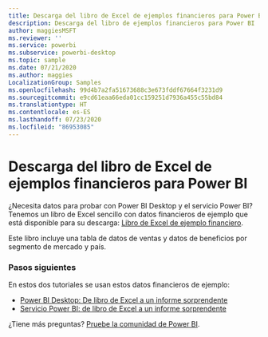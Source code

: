 ```yaml
---
title: Descarga del libro de Excel de ejemplos financieros para Power BI
description: Descarga del libro de ejemplos financieros para Power BI
author: maggiesMSFT
ms.reviewer: ''
ms.service: powerbi
ms.subservice: powerbi-desktop
ms.topic: sample
ms.date: 07/21/2020
ms.author: maggies
LocalizationGroup: Samples
ms.openlocfilehash: 99d4b7a2fa51673688c3e673fddf67664f3231d9
ms.sourcegitcommit: e9cd61eaa66eda01cc159251d7936a455c55bd84
ms.translationtype: HT
ms.contentlocale: es-ES
ms.lasthandoff: 07/23/2020
ms.locfileid: "86953085"
---
```

# <a name="download-the-financial-sample-excel-workbook-for-power-bi"></a>Descarga del libro de Excel de ejemplos financieros para Power BI
¿Necesita datos para probar con Power BI Desktop y el servicio Power BI? Tenemos un libro de Excel sencillo con datos financieros de ejemplo que está disponible para su descarga: [Libro de Excel de ejemplo financiero](https://go.microsoft.com/fwlink/?LinkID=521962).

Este libro incluye una tabla de datos de ventas y datos de beneficios por segmento de mercado y país.

### <a name="next-steps"></a>Pasos siguientes

En estos dos tutoriales se usan estos datos financieros de ejemplo:

- [Power BI Desktop: De libro de Excel a un informe sorprendente](desktop-excel-stunning-report.md)
- [Servicio Power BI: de libro de Excel a un informe sorprendente](service-from-excel-to-stunning-report.md)

¿Tiene más preguntas? [Pruebe la comunidad de Power BI](https://community.powerbi.com/).

